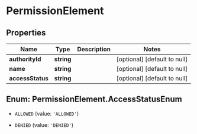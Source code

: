 # PermissionElement

## Properties
Name | Type | Description | Notes
------------ | ------------- | ------------- | -------------
**authorityId** | **string** |  | [optional] [default to null]
**name** | **string** |  | [optional] [default to null]
**accessStatus** | **string** |  | [optional] [default to null]


<a name="PermissionElement.AccessStatusEnum"></a>
## Enum: PermissionElement.AccessStatusEnum


* `ALLOWED` (value: `'ALLOWED'`)

* `DENIED` (value: `'DENIED'`)




